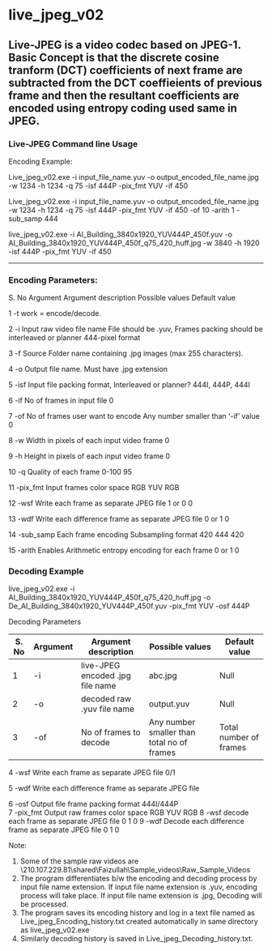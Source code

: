 # live_jpeg_v02

Live-JPEG is a video codec based on JPEG-1. Basic Concept is that the discrete cosine tranform (DCT) coefficients of next frame are subtracted from the DCT coeffieients of previous frame and then the resultant coefficients are encoded using entropy coding used same in JPEG. 
----------------------------
### Live-JPEG Command line Usage
 

Encoding Example:

Live_jpeg_v02.exe -i input_file_name.yuv -o output_encoded_file_name.jpg -w 1234 -h 1234 -q 75 -isf 444P -pix_fmt YUV -if 450

Live_jpeg_v02.exe -i input_file_name.yuv -o output_encoded_file_name.jpg -w 1234 -h 1234 -q 75 -isf 444P -pix_fmt YUV -if 450 -of 10 -arith 1 -sub_samp 444

live_jpeg_v02.exe -i AI_Building_3840x1920_YUV444P_450f.yuv -o AI_Building_3840x1920_YUV444P_450f_q75_420_huff.jpg -w 3840 -h 1920 -isf 444P -pix_fmt YUV -if 450

------------------------------------
### Encoding Parameters:

S. No	Argument		Argument description				Possible values				Default value

1 -t   work = encode/decode.

2	-i			Input raw video file name			File should be .yuv, Frames packing should be interleaved or planner 444-pixel format		

3 -f   Source Folder name containing .jpg images     (max 255 characters).

4	-o			Output file name. 				Must have .jpg extension		

5	-isf			Input file packing format, Interleaved or planner? 444I, 444P, 				444I

6	-if			No of frames in input file			0

7	-of			No of frames user want to encode		Any number smaller than ‘-if’ value	0

8	-w			Width in pixels of each input video frame		0

9	-h			Height in pixels of each input video frame		0

10	-q			Quality of each frame				0-100					95

11	-pix_fmt		Input frames color space			RGB YUV 				RGB

12	-wsf			Write each frame as separate JPEG file		1 or 0					0

13	-wdf			Write each difference frame as separate JPEG file	0 or 1				0

14	-sub_samp		Each frame encoding Subsampling format		420 444					420

15	-arith	Enables Arithmetic entropy encoding for each frame		0 or 1					0




### Decoding Example

live_jpeg_v02.exe -i AI_Building_3840x1920_YUV444P_450f_q75_420_huff.jpg -o De_AI_Building_3840x1920_YUV444P_450f.yuv -pix_fmt YUV -osf 444P

Decoding Parameters

| S. No |	Argument	| Argument description	            | Possible values	| Default value |
| ----- | -------- | -------------------------------- | --------------- | ------------- |
| 1	    | -i	      | live-JPEG encoded .jpg file name | abc.jpg         | Null          |
| 2     |	-o	      | decoded raw .yuv file name       | output.yuv      | Null          |
| 3	    | -of	     | No of frames to decode	          | Any number smaller than total no of frames |	Total number of frames |

4	-wsf	Write each frame as separate JPEG file	0/1

5	-wdf	Write each difference frame as separate JPEG file	

6	-osf	Output file frame packing format	444I/444P	
7	-pix_fmt	Output raw frames color space	RGB
YUV	RGB
8	-wsf	decode each frame as separate JPEG file	0
1	0
9	-wdf	Decode each difference frame as separate JPEG file	0
1	0


Note: 
1.	Some of the sample raw videos are \\210.107.229.81\shared\Faizullah\Sample_videos\Raw_Sample_Videos 
2.	The program differentiates b/w the encoding and decoding process by input file name extension. If input file name extension is .yuv, encoding process will take place. If input file name extension is .jpg, Decoding will be processed.
3.	The program saves its encoding history and log in a text file named as Live_jpeg_Encoding_history.txt created automatically in same directory as live_jpeg_v02.exe
4.	Similarly decoding history is saved in Live_jpeg_Decoding_history.txt.
